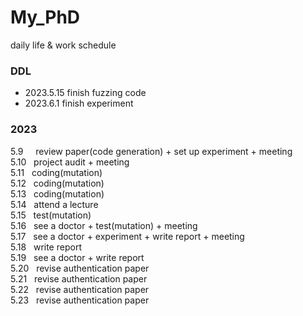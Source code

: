 # My_PhD
daily life &amp; work schedule

### DDL
- 2023.5.15 finish fuzzing code
- 2023.6.1 finish experiment

### 2023
5.9 &nbsp; &nbsp;  review paper(code generation) + set up experiment + meeting\
5.10 &nbsp; project audit + meeting\
5.11 &nbsp; coding(mutation)\
5.12 &nbsp; coding(mutation)\
5.13 &nbsp; coding(mutation)\
5.14 &nbsp; attend a lecture\
5.15 &nbsp; test(mutation)\
5.16 &nbsp; see a doctor + test(mutation) + meeting\
5.17 &nbsp; see a doctor + experiment + write report + meeting \
5.18 &nbsp; write report\
5.19 &nbsp; see a doctor + write report \
5.20 &nbsp; revise authentication paper \
5.21 &nbsp; revise authentication paper \
5.22 &nbsp; revise authentication paper \
5.23 &nbsp; revise authentication paper 
